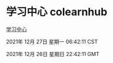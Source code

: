 # 学习中心 colearnhub
[学习中心](http://59.174.25.102:56308/colearnhub/)

2021年 12月 27日 星期一 06:42:11 CST

2021年 12月 26日 星期日 22:42:11 GMT
